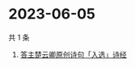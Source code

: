 # 2023-06-05

共 1 条

<!-- BEGIN ZHIHUSEARCH -->
<!-- 最后更新时间 Mon Jun 05 2023 03:06:43 GMT+0800 (China Standard Time) -->
1. [答主楚云卿原创诗句「入选」诗经](https://www.zhihu.com/search?q=答主楚云卿原创诗句「入选」诗经)
<!-- END ZHIHUSEARCH -->
